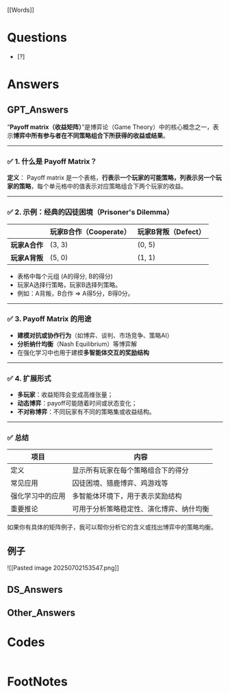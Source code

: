 [[Words]]

# Questions

- [?] 


# Answers

## GPT_Answers
“**Payoff matrix（收益矩阵）**”是博弈论（Game Theory）中的核心概念之一，表示**博弈中所有参与者在不同策略组合下所获得的收益或结果**。

---

### ✅ 1. 什么是 Payoff Matrix？

**定义**：
Payoff matrix 是一个表格，**行表示一个玩家的可能策略，列表示另一个玩家的策略**，每个单元格中的值表示对应策略组合下两个玩家的收益。

---

### ✅ 2. 示例：经典的囚徒困境（Prisoner's Dilemma）

|           | 玩家B合作（Cooperate） | 玩家B背叛（Defect） |
| --------- | ---------------- | ------------- |
| **玩家A合作** | (3, 3)           | (0, 5)        |
| **玩家A背叛** | (5, 0)           | (1, 1)        |

* 表格中每个元组 (A的得分, B的得分)
* 玩家A选择行策略，玩家B选择列策略。
* 例如：A背叛，B合作 ⇒ A得5分，B得0分。

---

### ✅ 3. Payoff Matrix 的用途

* **建模对抗或协作行为**（如博弈、谈判、市场竞争、策略AI）
* **分析纳什均衡**（Nash Equilibrium）等博弈解
* 在强化学习中也用于建模**多智能体交互的奖励结构**

---

### ✅ 4. 扩展形式

* **多玩家**：收益矩阵会变成高维张量；
* **动态博弈**：payoff可能随着时间或状态变化；
* **不对称博弈**：不同玩家有不同的策略集或收益结构。

---

### ✅ 总结

| 项目       | 内容                   |
| -------- | -------------------- |
| 定义       | 显示所有玩家在每个策略组合下的得分    |
| 常见应用     | 囚徒困境、猎鹿博弈、鸡游戏等       |
| 强化学习中的应用 | 多智能体环境下，用于表示奖励结构     |
| 重要推论     | 可用于分析策略稳定性、演化博弈、纳什均衡 |

如果你有具体的矩阵例子，我可以帮你分析它的含义或找出博弈中的策略均衡。
## 例子
![[Pasted image 20250702153547.png]]



## DS_Answers


## Other_Answers


# Codes

```python

```



# FootNotes